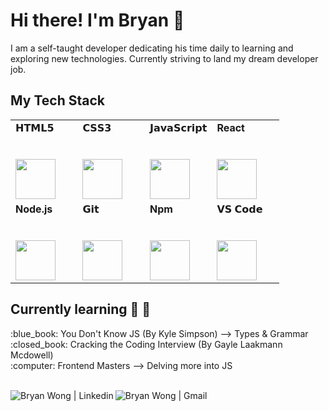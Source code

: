 # Hi there! I'm Bryan :wave:

I am a self-taught developer dedicating his time daily to learning and exploring new technologies. Currently striving to land my dream developer job.

## My Tech Stack

<table width="80%" style='border:none'>
  <tbody>
    <tr valign="top">
      <td width="25%" align="left">
        <span>𝗛𝗧𝗠𝗟𝟱</span><br><br><br>
        <img height="64px" src="https://cdn.svgporn.com/logos/html-5.svg">
      </td>
      <td width="25%" align="left">
        <span>𝗖𝗦𝗦𝟯</span><br><br><br>
        <img height="64px" src="https://cdn.svgporn.com/logos/css-3.svg">
      </td>
      <td width="25%" align="left">
        <span>𝗝𝗮𝘃𝗮𝗦𝗰𝗿𝗶𝗽𝘁</span><br><br><br>
        <img height="64px" src="https://cdn.svgporn.com/logos/javascript.svg">
      </td>
      <td width="25%" align="left">
        <span><b>React</b></span><br><br><br>
        <img height="64px" src="https://cdn.svgporn.com/logos/react.svg">
      </td>
    </tr>
    <tr valign="top">
        <td width="25%" align="left">
            <span><b>Node.js</b></span><br><br><br>
            <img height="64px" src="https://cdn.svgporn.com/logos/nodejs-icon.svg">
        </td>
        <td width="25%" align="left">
            <span>𝗚𝗶𝘁</span><br><br><br>
            <img height="64px" src="https://cdn.svgporn.com/logos/git-icon.svg">
        </td>
        <td width="25%" align="left">
            <span><b>Npm</b></span><br><br><br>
            <img height="64px" src="https://cdn.svgporn.com/logos/npm.svg">
        </td>
        <td width="25%" align="left">
            <span>𝗩𝗦 𝗖𝗼𝗱𝗲</span><br><br><br>
            <img height="64px" src="https://cdn.svgporn.com/logos/visual-studio-code.svg">
        </td>
    </tr>
  </tbody>
</table>

## Currently learning :pencil: :calendar:
<ul style='list-style: none; padding-left: 0;'>
  <li>:blue_book: You Don't Know JS (By Kyle Simpson) --> Types & Grammar</li>
  <li>:closed_book: Cracking the Coding Interview (By Gayle Laakmann Mcdowell)</li>
  <li>:computer: Frontend Masters --> Delving more into JS</li>
</ul>

<br>

<div style='text-align: center'>
  <a href="https://www.linkedin.com/in/bryan-wong-716054a9/">
    <img align='left' alt='Bryan Wong | Linkedin' src="https://img.icons8.com/color/24/000000/gmail.png"/>
  </a> 
  <a href="mailto:bryanwongzhicheng@gmail.com">
    <img align='left' alt='Bryan Wong | Gmail' src="https://img.icons8.com/color/24/000000/linkedin.png"/>
  </a>
</div>

<br><br><br><br>